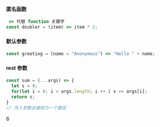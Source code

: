 #### 匿名函数

```javascript
 => 代替 function 关键字
const doubler = (item) => item * 2;
```

#### 默认参数

```js
const greeting = (name = "Anonymous") => "Hello " + name;
```

#### rest 参数

```js
const sum = (...args) => {
  let s = 0;
  for(let i = 0; i < args.length; i ++ ) s += args[i];
  return s;
}
// 传入参数会被视为一个数组
```

6